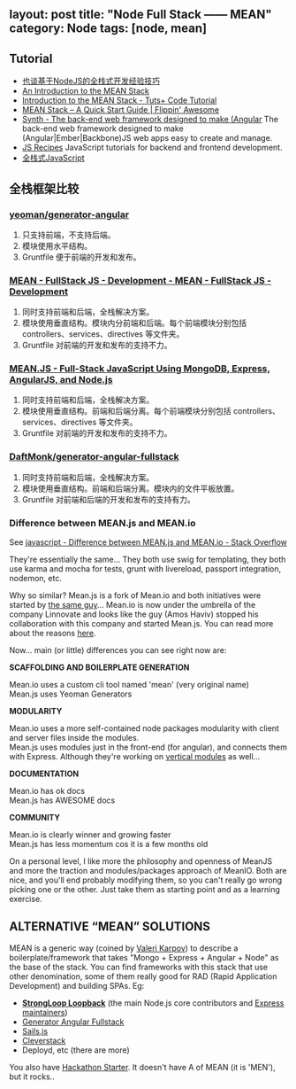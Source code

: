 layout: post
title: "Node Full Stack —— MEAN"
category: Node
tags: [node, mean]
--- 

## Tutorial

- [也谈基于NodeJS的全栈式开发经验技巧](http://www.w3cfuns.com/article-1315-1.html)
- [An Introduction to the MEAN Stack](http://www.sitepoint.com/introduction-mean-stack/)
- [Introduction to the MEAN Stack - Tuts+ Code Tutorial](http://code.tutsplus.com/tutorials/introduction-to-the-mean-stack--cms-19918)
- [MEAN Stack – A Quick Start Guide | Flippin' Awesome](http://flippinawesome.org/2014/04/21/mean-stack-a-quick-start-guide/)
- [Synth - The back-end web framework designed to make (Angular](http://www.synthjs.com) The back-end web framework designed to make (Angular|Ember|Backbone)JS web apps easy to create and manage.
- [JS Recipes](http://jsrecipes.org/#!/) JavaScript tutorials for backend and frontend development.
- [全栈式JavaScript](http://blog.jobbole.com/52745/)

<!-- more -->

## 全栈框架比较

### [yeoman/generator-angular](https://github.com/yeoman/generator-angular)

1. 只支持前端，不支持后端。
2. 模块使用水平结构。
3. Gruntfile 便于前端的开发和发布。

### [MEAN - FullStack JS - Development - MEAN - FullStack JS - Development](http://mean.io/#!/)
 
1. 同时支持前端和后端，全栈解决方案。
2. 模块使用垂直结构。模块内分前端和后端。每个前端模块分别包括 controllers、services、directives 等文件夹。
3. Gruntfile 对前端的开发和发布的支持不力。
    
### [MEAN.JS - Full-Stack JavaScript Using MongoDB, Express, AngularJS, and Node.js](http://meanjs.org/)

1. 同时支持前端和后端，全栈解决方案。
2. 模块使用垂直结构。前端和后端分离。每个前端模块分别包括 controllers、services、directives 等文件夹。
3. Gruntfile 对前端的开发和发布的支持不力。

    
### [DaftMonk/generator-angular-fullstack](https://github.com/DaftMonk/generator-angular-fullstack)

1. 同时支持前端和后端，全栈解决方案。
2. 模块使用垂直结构。前端和后端分离。模块内的文件平板放置。
3. Gruntfile 对前端和后端的开发和发布的支持有力。


### Difference between MEAN.js and MEAN.io

See [javascript - Difference between MEAN.js and MEAN.io - Stack Overflow](http://stackoverflow.com/questions/23199392/difference-between-mean-js-and-mean-io)

They're essentially the same... They both use swig for templating, they both use karma and mocha for tests, grunt with livereload, passport integration, nodemon, etc. 

Why so similar? Mean.js is a fork of Mean.io and both initiatives were started by [the same guy](https://github.com/amoshaviv)... Mean.io is now under the umbrella of the company Linnovate and looks like the guy (Amos Haviv) stopped his collaboration with this company and started Mean.js. You can read more about the reasons [here](http://blog.meanjs.org/post/76726660228/forking-out-of-an-open-source-conflict). 

Now... main (or little) differences you can see right now are:

**SCAFFOLDING AND BOILERPLATE GENERATION**

Mean.io uses a custom cli tool named 'mean' (very original name)  
Mean.js uses Yeoman Generators

**MODULARITY**

Mean.io uses a more self-contained node packages modularity with client and server files inside the modules.  
Mean.js uses modules just in the front-end (for angular), and connects them with Express. Although they're working on [vertical modules](https://github.com/meanjs/mean/tree/vertical-test) as well...

**DOCUMENTATION**

Mean.io has ok docs  
Mean.js has AWESOME docs

**COMMUNITY**

Mean.io is clearly winner and growing faster  
Mean.js has less momentum cos it is a few months old

On a personal level, I like more the philosophy and openness of MeanJS and more the traction and modules/packages approach of MeanIO. Both are nice, and you'll end probably modifying them, so you can't really go wrong picking one or the other. Just take them as starting point and as a learning exercise.

## ALTERNATIVE “MEAN” SOLUTIONS

MEAN is a generic way (coined by [Valeri Karpov](http://blog.mongodb.org/post/49262866911/the-mean-stack-mongodb-expressjs-angularjs-and)) to describe a boilerplate/framework that takes "Mongo + Express + Angular + Node" as the base of the stack. You can find frameworks with this stack that use other denomination, some of them really good for RAD (Rapid Application Development) and building SPAs. Eg:

* **[StrongLoop Loopback](http://strongloop.com/mobile-application-development/loopback/)** (the main Node.js core contributors and [Express maintainers](http://strongloop.com/strongblog/tj-holowaychuk-sponsorship-of-express/))
* [Generator Angular Fullstack](https://github.com/DaftMonk/generator-angular-fullstack)
* [Sails.js](http://www.quora.com/Node-js/Should-I-use-a-MEAN-stack-or-Angular-+-Sails-js-for-a-node-js-powered-back-end-structure-or-framework)
* [Cleverstack](http://cleverstack.io/)
* Deployd, etc (there are more)

You also have [Hackathon Starter](https://github.com/sahat/hackathon-starter). It doesn't have A of MEAN (it is 'MEN'), but it rocks..
